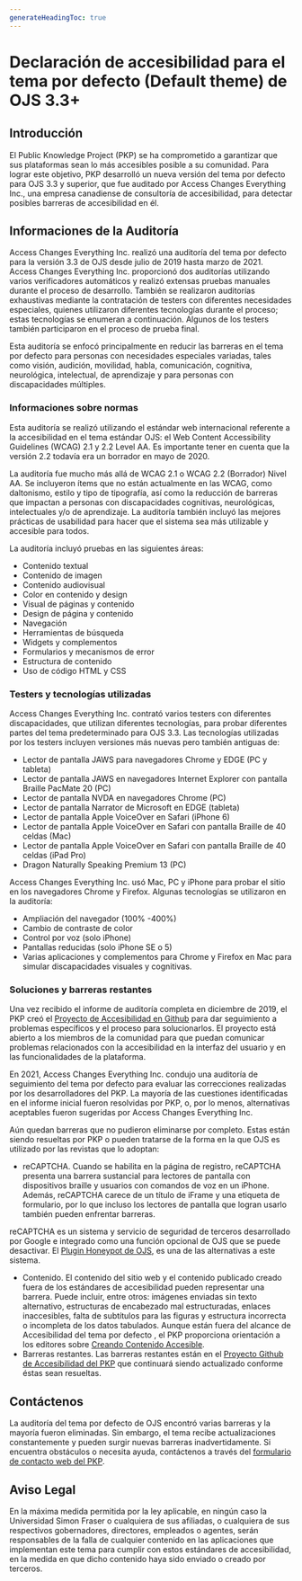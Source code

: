 ```yaml
---
generateHeadingToc: true
---
```


# Declaración de accesibilidad para  el tema por defecto (Default theme) de OJS 3.3+ 

## Introducción

El Public Knowledge Project (PKP) se ha comprometido a garantizar que sus plataformas sean lo más accesibles posible a su comunidad. Para lograr este objetivo, PKP desarrolló un nueva versión del tema por defecto para OJS 3.3 y superior, que fue auditado por Access Changes Everything Inc., una empresa canadiense de consultoría de accesibilidad, para detectar posibles  barreras de accesibilidad en él.

## Informaciones de la Auditoría

Access Changes Everything Inc. realizó una auditoría del tema por defecto para la versión 3.3 de OJS desde julio de 2019 hasta marzo de 2021. Access Changes Everything Inc. proporcionó dos auditorías utilizando varios verificadores automáticos y realizó extensas pruebas manuales durante el proceso de desarrollo. También se realizaron auditorías exhaustivas mediante la contratación de testers con diferentes necesidades especiales, quienes utilizaron diferentes tecnologías durante el proceso; estas tecnologías se enumeran a continuación. Algunos de los testers también participaron en el proceso de prueba final.

Esta auditoría se enfocó principalmente en reducir las barreras en el tema por defecto  para personas con necesidades especiales variadas, tales como visión, audición, movilidad, habla, comunicación, cognitiva, neurológica, intelectual, de aprendizaje y para personas con discapacidades múltiples.

### Informaciones sobre normas

Esta auditoría se realizó utilizando el estándar web internacional referente a la accesibilidad en el tema estándar OJS: el Web Content Accessibility Guidelines (WCAG) 2.1 y 2.2 Level AA. Es importante tener en cuenta que la versión 2.2 todavía era un borrador en mayo de 2020.

La auditoría fue mucho más allá de WCAG 2.1 o WCAG 2.2 (Borrador) Nivel AA. Se incluyeron ítems que no están actualmente en las WCAG, como daltonismo, estilo y tipo de tipografía, así como la reducción de barreras que impactan a personas con discapacidades cognitivas, neurológicas, intelectuales y/o de aprendizaje. La auditoría también incluyó las mejores prácticas de usabilidad para hacer que el sistema sea más utilizable y accesible para todos.

La auditoría incluyó pruebas en las siguientes áreas:

* Contenido textual
* Contenido de imagen
* Contenido audiovisual
* Color en contenido y design
* Visual de páginas y contenido
* Design de página y contenido
* Navegación
* Herramientas de búsqueda
* Widgets y complementos
* Formularios y mecanismos de error
* Estructura de contenido
* Uso de código HTML y CSS

### Testers y tecnologías utilizadas

Access Changes Everything Inc. contrató varios testers con diferentes discapacidades, que utilizan diferentes tecnologías, para probar diferentes partes del tema predeterminado para OJS 3.3. Las tecnologías utilizadas por los testers incluyen versiones más nuevas pero también antiguas de:

* Lector de pantalla JAWS para navegadores Chrome y EDGE (PC y tableta)
* Lector de pantalla JAWS en navegadores Internet Explorer con pantalla Braille PacMate 20 (PC)
* Lector de pantalla NVDA en navegadores Chrome (PC)
* Lector de pantalla Narrator de Microsoft en EDGE (tableta)
* Lector de pantalla Apple VoiceOver en Safari (iPhone 6)
* Lector de pantalla Apple VoiceOver en Safari con pantalla Braille de 40 celdas (Mac)
* Lector de pantalla Apple VoiceOver en Safari con pantalla Braille de 40 celdas (iPad Pro)
* Dragon Naturally Speaking Premium 13 (PC)

Access Changes Everything Inc. usó Mac, PC y iPhone para probar el sitio en los navegadores Chrome y Firefox. Algunas tecnologías se utilizaron en la auditoría:

* Ampliación del navegador (100% -400%)
* Cambio de contraste de color
* Control por voz (solo iPhone)
* Pantallas reducidas (solo iPhone SE o 5)
* Varias aplicaciones y complementos para Chrome y Firefox en Mac para simular discapacidades visuales y cognitivas.

### Soluciones y barreras restantes

Una vez recibido el informe de auditoría completa en diciembre de 2019, el PKP creó el [Proyecto de Accesibilidad en Github](https://github.com/pkp/pkp-lib/projects/16) para dar seguimiento a problemas específicos y el proceso para solucionarlos.  El proyecto  está abierto a los miembros de la comunidad para que puedan comunicar problemas relacionados con la accesibilidad en la interfaz del usuario y en las funcionalidades de la plataforma.

En 2021, Access Changes Everything Inc. condujo una auditoría de seguimiento del tema por defecto para evaluar las correcciones realizadas por los desarrolladores del PKP. La mayoría de las cuestiones identificadas en el informe inicial fueron resolvidas por PKP, o, por lo menos, alternativas aceptables fueron sugeridas por Access Changes Everything Inc.

Aún quedan barreras que no pudieron eliminarse por completo. Estas están siendo resueltas por PKP o pueden tratarse de la forma en la que OJS es utilizado por las revistas que lo adoptan:

* reCAPTCHA. Cuando se habilita en la página de registro, reCAPTCHA presenta una barrera sustancial para lectores de pantalla con dispositivos braille y usuarios con comandos de voz en un iPhone. Además, reCAPTCHA carece de un título de iFrame y una etiqueta de formulario, por lo que incluso los lectores de pantalla que logran usarlo también pueden enfrentar barreras.

reCAPTCHA es un sistema y servicio de seguridad de terceros desarrollado por Google e integrado como una función opcional de OJS que se puede desactivar. El  [Plugin Honeypot de OJS](https://github.com/ulsdevteam/pkp-formHoneypot), es una de las alternativas a este sistema. 

* Contenido. El contenido del sitio web y el contenido publicado creado fuera de los estándares de accesibilidad pueden representar una barrera. Puede incluir, entre otros: imágenes enviadas sin texto alternativo, estructuras de encabezado mal estructuradas, enlaces inaccesibles, falta de subtítulos para las figuras y estructura incorrecta o incompleta de los datos tabulados. Aunque están fuera del alcance de Accesibilidad del tema por defecto , el PKP proporciona orientación a los editores sobre [Creando Contenido Accesible](https://docs.pkp.sfu.ca/accessible-content/).
* Barreras restantes. Las  barreras restantes están en el [Proyecto Github de Accesibilidad del PKP](https://github.com/pkp/pkp-lib/projects/16) que continuará siendo actualizado conforme éstas sean resueltas.

## Contáctenos

La auditoría del tema por defecto de OJS encontró varias barreras y la mayoría fueron eliminadas. Sin embargo, el tema recibe actualizaciones constantemente y pueden surgir nuevas barreras inadvertidamente. Si encuentra obstáculos o necesita ayuda, contáctenos a través del [formulario de contacto web del PKP](https://pkp.sfu.ca/contact-us/).

## Aviso Legal

En la máxima medida permitida por la ley aplicable, en ningún caso la Universidad Simon Fraser o cualquiera de sus afiliadas, o cualquiera de sus respectivos gobernadores, directores, empleados o agentes, serán responsables de la falla de cualquier contenido en las aplicaciones que implementan este tema para cumplir con estos estándares de accesibilidad, en la medida en que dicho contenido haya sido enviado o creado por terceros.
